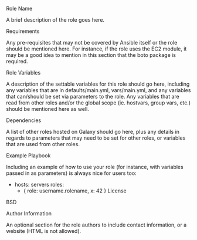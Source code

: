 Role Name

A brief description of the role goes here.

Requirements

Any pre-requisites that may not be covered by Ansible itself or the role should be mentioned here. For instance, if the role uses the EC2 module, it may be a good idea to mention in this section that the boto package is required.

Role Variables

A description of the settable variables for this role should go here, including any variables that are in defaults/main.yml, vars/main.yml, and any variables that can/should be set via parameters to the role. Any variables that are read from other roles and/or the global scope (ie. hostvars, group vars, etc.) should be mentioned here as well.

Dependencies

A list of other roles hosted on Galaxy should go here, plus any details in regards to parameters that may need to be set for other roles, or variables that are used from other roles.

Example Playbook

Including an example of how to use your role (for instance, with variables passed in as parameters) is always nice for users too:

- hosts: servers
  roles:
     - { role: username.rolename, x: 42 }
License

BSD

Author Information

An optional section for the role authors to include contact information, or a website (HTML is not allowed).
